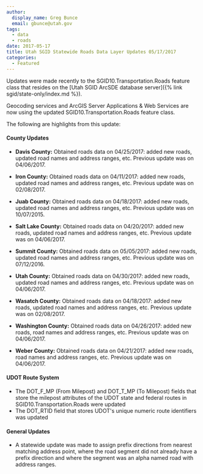 ```yaml
---
author:
  display_name: Greg Bunce
  email: gbunce@utah.gov
tags:
  - data
  - roads
date: 2017-05-17
title: Utah SGID Statewide Roads Data Layer Updates 05/17/2017
categories:
  - Featured
---
```


Updates were made recently to the SGID10.Transportation.Roads feature class that resides on the [Utah SGID ArcSDE database server]({% link sgid/state-only/index.md %}).

Geocoding services and ArcGIS Server Applications & Web Services are now using the updated SGID10.Transportation.Roads feature class.

The following are highlights from this update:

#### County Updates

- **Davis County:** Obtained roads data on 04/25/2017: added new roads, updated road names and address ranges, etc. Previous update was on 04/06/2017.

- **Iron County:** Obtained roads data on 04/11/2017: added new roads, updated road names and address ranges, etc. Previous update was on 02/08/2017.

- **Juab County:** Obtained roads data on 04/18/2017: added new roads, updated road names and address ranges, etc. Previous update was on 10/07/2015.

- **Salt Lake County:** Obtained roads data on 04/20/2017: added new roads, updated road names and address ranges, etc. Previous update was on 04/06/2017.

- **Summit County:** Obtained roads data on 05/05/2017: added new roads, updated road names and address ranges, etc. Previous update was on 07/12/2016.

- **Utah County:** Obtained roads data on 04/30/2017: added new roads, updated road names and address ranges, etc. Previous update was on 04/06/2017.

- **Wasatch County:** Obtained roads data on 04/18/2017: added new roads, updated road names and address ranges, etc. Previous update was on 02/08/2017.

- **Washington County:** Obtained roads data on 04/26/2017: added new roads, road names and address ranges, etc. Previous update was on 04/06/2017.

- **Weber County:** Obtained roads data on 04/21/2017: added new roads, road names and address ranges, etc. Previous update was on 04/06/2017.

#### UDOT Route System

- The DOT_F_MP (From Milepost) and DOT_T_MP (To Milepost) fields that store the milepost attributes of the UDOT state and federal routes in SGID10.Transportation.Roads were updated
- The DOT_RTID field that stores UDOT's unique numeric route identifiers was updated

#### General Updates

- A statewide update was made to assign prefix directions from nearest matching address point, where the road segment did not already have a prefix direction and where the segment was an alpha named road with address ranges.
